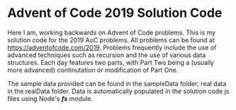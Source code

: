 # Advent of Code 2019 Solution Code

Here I am, working backwards on Advent of Code problems. This is my solution code for the 2019 AoC problems. All problems can be found at https://adventofcode.com/2019. Problems frequently include the use of advanced techniques such as recursion and the use of various data structures. Each day features two parts, with Part Two being a (usually more advanced) continutation or modification of Part One.

The sample data provided can be found in the sampleData folder; real data in the realData folder. Data is automatically populated in the solution code js files using Node's ***fs*** module.